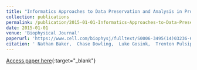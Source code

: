 ```yaml
---
title: "Informatics Approaches to Data Preservation and Analysis in Protein Electrostatics"
collection: publications
permalink: /publication/2015-01-01-Informatics-Approaches-to-Data-Preservation-and-Analysis-in-Protein-Electrostatics
date: 2015-01-01
venue: 'Biophysical Journal'
paperurl: 'https://www.cell.com/biophysj/fulltext/S0006-3495(14)03236-6'
citation: ' Nathan Baker,  Chase Dowling,  Luke Gosink,  Trenton Pulsipher,  Susanna-Assunta Sansone, &quot;Informatics Approaches to Data Preservation and Analysis in Protein Electrostatics.&quot; Biophysical Journal, 2015.'
---
```

[Access paper here](https://www.cell.com/biophysj/fulltext/S0006-3495(14)03236-6){:target="_blank"}
